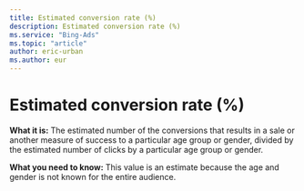 ```yaml
---
title: Estimated conversion rate (%)
description: Estimated conversion rate (%)
ms.service: "Bing-Ads"
ms.topic: "article"
author: eric-urban
ms.author: eur
---
```


# Estimated conversion rate (%)

**What it is:**     The estimated number of the conversions that results in a sale or another measure of success to a particular age group or gender, divided by the estimated number of clicks by a particular age group or gender.

**What you need to know:**     This value is an estimate because the age and gender is not known for the entire audience.


